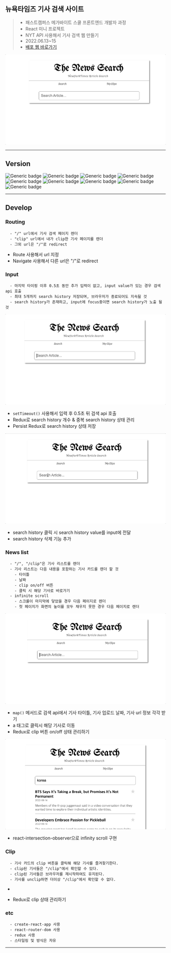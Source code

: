 ## 뉴욕타임즈 기사 검색 사이트
> - 패스트캠퍼스 메가바이트 스쿨 프론트엔드 개발자 과정
> - React 미니 프로젝트
> - NYT API 사용해서 기사 검색 웹 만들기
> - 2022.06.13~15
> - [배포 웹 바로가기](https://elegant-medovik-ba7df8.netlify.app/)

![](./img/01title.gif)

---

## Version

![Generic badge](https://img.shields.io/badge/react-18.2.0-blue.svg)
![Generic badge](https://img.shields.io/badge/react_router_dom-6.3.0-blue.svg)
![Generic badge](https://img.shields.io/badge/react_redux-8.0.2-blue.svg)
![Generic badge](https://img.shields.io/badge/redux_persist-6.0.0-blue.svg)
![Generic badge](https://img.shields.io/badge/@reduxjs/toolkit-1.8.2-blue.svg)
![Generic badge](https://img.shields.io/badge/styled_components-5.3.5-blue.svg)
![Generic badge](https://img.shields.io/badge/react_loading-2.0.3-blue.svg)
![Generic badge](https://img.shields.io/badge/react_intersection_observer-9.3.0-blue.svg)
![Generic badge](https://img.shields.io/badge/uuid-8.3.2-blue.svg)

---

## Develop
### Routing
```
  - "/" url에서 기사 검색 페이지 렌더
  - "clip" url에서 내가 clip한 기사 페이지를 렌더
  - 그외 url은 "/"로 redirect
```

  - Route 사용해서 url 지정
  - Navigate 사용해서 다른 url은 "/"로 redirect

### Input
```
  - 마지막 타이핑 이후 0.5초 동안 추가 입력이 없고, input value가 있는 경우 검색 api 호출
  - 최대 5개까지 search history 저장되며, 브라우저가 종료되어도 지속될 것
  - search history가 존재하고, input에 focus중이면 search history가 노출 될 것
``` 

  ![](./img/02input.gif)

  - `setTimeout()` 사용해서 입력 후 0.5초 뒤 검색 api 호출
  - Redux로 search history 개수 & 중복 search history 상태 관리
  - Persist Redux로 search history 상태 저장

  ![](./img/03input.gif)

  - search history 클릭 시 search history value를 input에 전달
  - search history 삭제 기능 추가

### News list
```
  - "/", "/clip"은 기사 리스트를 렌더
  - 기사 리스트는 다음 내용을 포함하는 기사 카드를 렌더 할 것
    - 타이틀
    - 날짜
    - clip on/off 버튼
    - 클릭 시 해당 기사로 바로가기
  - infinite scroll 
    - 스크롤이 마지막에 닿았을 경우 다음 페이지로 렌더
    - 첫 페이지가 화면의 높이를 모두 채우지 못한 경우 다음 페이지로 렌더
```

  ![](./img/04newlist.gif)

  - `map()` 메서드로 검색 api에서 기사 타이틀, 기사 업로드 날짜, 기사 url 정보 각각 받기
  - a 태그로 클릭시 해당 기사로 이동
  - Redux로 clip 버튼 on/off 상태 관리하기

  ![](./img/05newlist.gif)

  - react-intersection-observer으로 infinity scroll 구현

### Clip
```
  - 기사 카드의 clip 버튼을 클릭해 해당 기사를 즐겨찾기한다.
  - clip된 기사들은 "/clip"에서 확인할 수 있다.
  - clip된 기사들은 브라우저를 재시작하여도 유지된다.
  - 기사를 unclip하면 더이상 "/clip"에서 확인할 수 없다.
```

  - [](./img/06clip.gif)

  - Redux로 clip 상태 관리하기 

### etc
```
  - create-react-app 사용
  - react-router-dom 사용
  - redux 사용
  - 스타일링 및 방식은 자유
```
---
